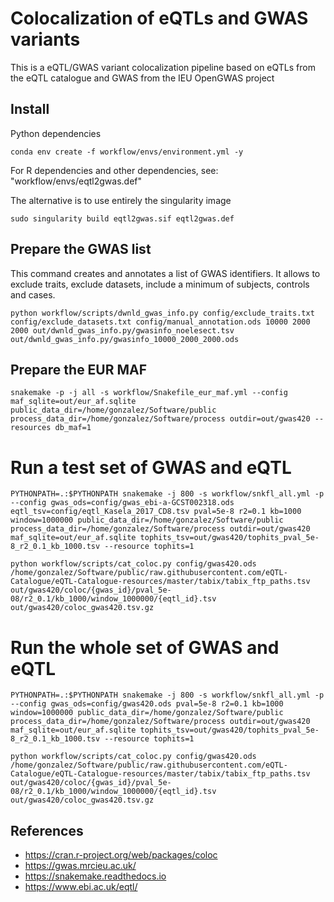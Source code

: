 # Colocalization of eQTLs and GWAS variants

This is a eQTL/GWAS variant colocalization pipeline based on eQTLs from the eQTL catalogue and GWAS from the IEU OpenGWAS project

## Install

Python dependencies

~~~
conda env create -f workflow/envs/environment.yml -y
~~~

For R dependencies and other dependencies, see: "workflow/envs/eqtl2gwas.def"

The alternative is to use entirely the singularity image

~~~
sudo singularity build eqtl2gwas.sif eqtl2gwas.def
~~~

## Prepare the GWAS list

This command creates and annotates a list of GWAS identifiers.
It allows to exclude traits, exclude datasets, include a minimum of subjects, controls and cases.

~~~
python workflow/scripts/dwnld_gwas_info.py config/exclude_traits.txt config/exclude_datasets.txt config/manual_annotation.ods 10000 2000 2000 out/dwnld_gwas_info.py/gwasinfo_noelesect.tsv out/dwnld_gwas_info.py/gwasinfo_10000_2000_2000.ods
~~~

## Prepare the EUR MAF

~~~
snakemake -p -j all -s workflow/Snakefile_eur_maf.yml --config  maf_sqlite=out/eur_af.sqlite public_data_dir=/home/gonzalez/Software/public process_data_dir=/home/gonzalez/Software/process outdir=out/gwas420 --resources db_maf=1
~~~

# Run a test set of GWAS and eQTL

~~~
PYTHONPATH=.:$PYTHONPATH snakemake -j 800 -s workflow/snkfl_all.yml -p --config gwas_ods=config/gwas_ebi-a-GCST002318.ods eqtl_tsv=config/eqtl_Kasela_2017_CD8.tsv pval=5e-8 r2=0.1 kb=1000 window=1000000 public_data_dir=/home/gonzalez/Software/public process_data_dir=/home/gonzalez/Software/process outdir=out/gwas420 maf_sqlite=out/eur_af.sqlite tophits_tsv=out/gwas420/tophits_pval_5e-8_r2_0.1_kb_1000.tsv --resource tophits=1
~~~

~~~
python workflow/scripts/cat_coloc.py config/gwas420.ods  /home/gonzalez/Software/public/raw.githubusercontent.com/eQTL-Catalogue/eQTL-Catalogue-resources/master/tabix/tabix_ftp_paths.tsv   out/gwas420/coloc/{gwas_id}/pval_5e-08/r2_0.1/kb_1000/window_1000000/{eqtl_id}.tsv out/gwas420/coloc_gwas420.tsv.gz
~~~

# Run the whole set of GWAS and eQTL

~~~
PYTHONPATH=.:$PYTHONPATH snakemake -j 800 -s workflow/snkfl_all.yml -p --config gwas_ods=config/gwas420.ods pval=5e-8 r2=0.1 kb=1000 window=1000000 public_data_dir=/home/gonzalez/Software/public process_data_dir=/home/gonzalez/Software/process outdir=out/gwas420 maf_sqlite=out/eur_af.sqlite tophits_tsv=out/gwas420/tophits_pval_5e-8_r2_0.1_kb_1000.tsv --resource tophits=1
~~~

~~~
python workflow/scripts/cat_coloc.py config/gwas420.ods  /home/gonzalez/Software/public/raw.githubusercontent.com/eQTL-Catalogue/eQTL-Catalogue-resources/master/tabix/tabix_ftp_paths.tsv   out/gwas420/coloc/{gwas_id}/pval_5e-08/r2_0.1/kb_1000/window_1000000/{eqtl_id}.tsv out/gwas420/coloc_gwas420.tsv.gz
~~~

## References

- <https://cran.r-project.org/web/packages/coloc>
- <https://gwas.mrcieu.ac.uk/>
- <https://snakemake.readthedocs.io>
- <https://www.ebi.ac.uk/eqtl/>
